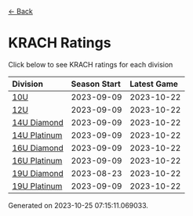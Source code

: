 [<- Back](../readme.md)
# KRACH Ratings
Click below to see KRACH ratings for each division

| Division | Season Start | Latest Game |
| :-- | :-- | :-- |
| [10U](10U-ratings.md) | 2023-09-09 | 2023-10-22 |
| [12U](12U-ratings.md) | 2023-09-09 | 2023-10-22 |
| [14U Diamond](14U-Diamond-ratings.md) | 2023-09-09 | 2023-10-22 |
| [14U Platinum](14U-Platinum-ratings.md) | 2023-09-09 | 2023-10-22 |
| [16U Diamond](16U-Diamond-ratings.md) | 2023-09-09 | 2023-10-22 |
| [16U Platinum](16U-Platinum-ratings.md) | 2023-09-09 | 2023-10-22 |
| [19U Diamond](19U-Diamond-ratings.md) | 2023-08-23 | 2023-10-22 |
| [19U Platinum](19U-Platinum-ratings.md) | 2023-09-09 | 2023-10-22 |

Generated on 2023-10-25 07:15:11.069033.
